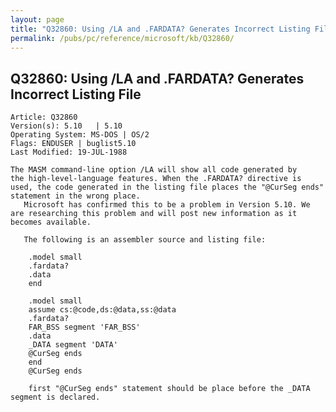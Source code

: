```yaml
---
layout: page
title: "Q32860: Using /LA and .FARDATA? Generates Incorrect Listing File"
permalink: /pubs/pc/reference/microsoft/kb/Q32860/
---
```


## Q32860: Using /LA and .FARDATA? Generates Incorrect Listing File

	Article: Q32860
	Version(s): 5.10   | 5.10
	Operating System: MS-DOS | OS/2
	Flags: ENDUSER | buglist5.10
	Last Modified: 19-JUL-1988
	
	The MASM command-line option /LA will show all code generated by
	the high-level-language features. When the .FARDATA? directive is
	used, the code generated in the listing file places the "@CurSeg ends"
	statement in the wrong place.
	   Microsoft has confirmed this to be a problem in Version 5.10. We
	are researching this problem and will post new information as it
	becomes available.
	
	   The following is an assembler source and listing file:
	
	    .model small
	    .fardata?
	    .data
	    end
	
	    .model small
	    assume cs:@code,ds:@data,ss:@data
	    .fardata?
	    FAR_BSS segment 'FAR_BSS'
	    .data
	    _DATA segment 'DATA'
	    @CurSeg ends
	    end
	    @CurSeg ends
	
	    first "@CurSeg ends" statement should be place before the _DATA
	segment is declared.
